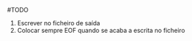 #TODO

1. Escrever no ficheiro de saída
2. Colocar sempre EOF quando se acaba a escrita no ficheiro
